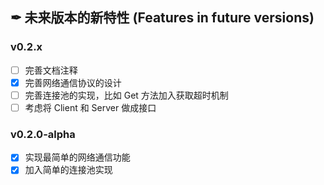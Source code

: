 ## ✒ 未来版本的新特性 (Features in future versions)

### v0.2.x

* [ ] 完善文档注释
* [x] 完善网络通信协议的设计
* [ ] 完善连接池的实现，比如 Get 方法加入获取超时机制
* [ ] 考虑将 Client 和 Server 做成接口

### v0.2.0-alpha

* [x] 实现最简单的网络通信功能
* [x] 加入简单的连接池实现